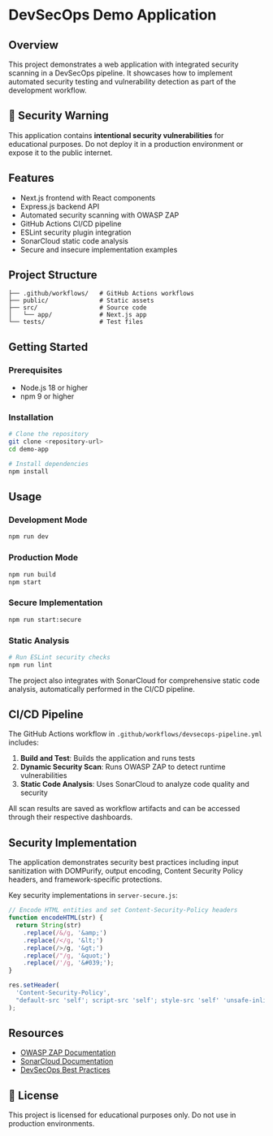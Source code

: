 # DevSecOps Demo Application

## Overview

This project demonstrates a web application with integrated security scanning in a DevSecOps pipeline. It showcases how to implement automated security testing and vulnerability detection as part of the development workflow.

## 🚨 Security Warning

This application contains **intentional security vulnerabilities** for educational purposes. Do not deploy it in a production environment or expose it to the public internet.

## Features

- Next.js frontend with React components
- Express.js backend API
- Automated security scanning with OWASP ZAP
- GitHub Actions CI/CD pipeline
- ESLint security plugin integration
- SonarCloud static code analysis
- Secure and insecure implementation examples

## Project Structure

```
├── .github/workflows/   # GitHub Actions workflows
├── public/              # Static assets
├── src/                 # Source code
│   └── app/             # Next.js app
└── tests/               # Test files
```

## Getting Started

### Prerequisites

- Node.js 18 or higher
- npm 9 or higher

### Installation

```bash
# Clone the repository
git clone <repository-url>
cd demo-app

# Install dependencies
npm install
```

## Usage

### Development Mode

```bash
npm run dev
```
### Production Mode

```bash
npm run build
npm start
```

### Secure Implementation

```bash
npm run start:secure
```
### Static Analysis
```bash
# Run ESLint security checks
npm run lint
```
The project also integrates with SonarCloud for comprehensive static code analysis, automatically performed in the CI/CD pipeline.

## CI/CD Pipeline

The GitHub Actions workflow in `.github/workflows/devsecops-pipeline.yml` includes:

1. **Build and Test**: Builds the application and runs tests
2. **Dynamic Security Scan**: Runs OWASP ZAP to detect runtime vulnerabilities
3. **Static Code Analysis**: Uses SonarCloud to analyze code quality and security

All scan results are saved as workflow artifacts and can be accessed through their respective dashboards.

## Security Implementation

The application demonstrates security best practices including input sanitization with DOMPurify, output encoding, Content Security Policy headers, and framework-specific protections.

Key security implementations in `server-secure.js`:

```javascript
// Encode HTML entities and set Content-Security-Policy headers
function encodeHTML(str) {
  return String(str)
    .replace(/&/g, '&amp;')
    .replace(/</g, '&lt;')
    .replace(/>/g, '&gt;')
    .replace(/"/g, '&quot;')
    .replace(/'/g, '&#039;');
}

res.setHeader(
  'Content-Security-Policy',
  "default-src 'self'; script-src 'self'; style-src 'self' 'unsafe-inline'"
);
```

## Resources

- [OWASP ZAP Documentation](https://www.zaproxy.org/docs/)
- [SonarCloud Documentation](https://docs.sonarcloud.io/)
- [DevSecOps Best Practices](https://owasp.org/www-project-devsecops-guideline/)

## 📝 License

This project is licensed for educational purposes only. Do not use in production environments.